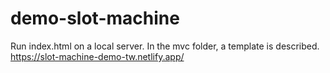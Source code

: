 # demo-slot-machine

Run index.html on a local server.
In the mvc folder, a template is described.
https://slot-machine-demo-tw.netlify.app/
